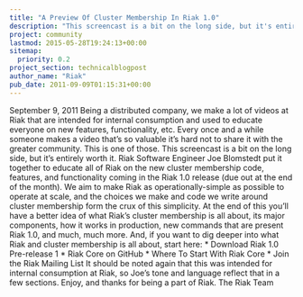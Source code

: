 ```yaml
---
title: "A Preview Of Cluster Membership In Riak 1.0"
description: "This screencast is a bit on the long side, but it's entirely worth it. Riak Software Engineer Joe Blomstedt put it together to educate all of Riak on the new cluster membership code, features, and functionality coming in the Riak 1.0. We aim to make Riak as operationally-simple as possible to oper"
project: community
lastmod: 2015-05-28T19:24:13+00:00
sitemap:
  priority: 0.2
project_section: technicalblogpost
author_name: "Riak"
pub_date: 2011-09-09T01:15:31+00:00
---
```

September 9, 2011
Being a distributed company, we make a lot of videos at Riak that are intended for internal consumption and used to educate everyone on new features, functionality, etc. Every once and a while someone makes a video that’s so valuable it’s hard not to share it with the greater community. This is one of those.
This screencast is a bit on the long side, but it’s entirely worth it. Riak Software Engineer Joe Blomstedt put it together to educate all of Riak on the new cluster membership code, features, and functionality coming in the Riak 1.0 release (due out at the end of the month). We aim to make Riak as operationally-simple as possible to operate at scale, and the choices we make and code we write around cluster membership form the crux of this simplicity.
At the end of this you’ll have a better idea of what Riak’s cluster membership is all about, its major components, how it works in production, new commands that are present Riak 1.0, and much, much more.
And, if you want to dig deeper into what Riak and cluster membership is all about, start here:
\* Download Riak 1.0 Pre-release 1
\* Riak Core on GitHub
\* Where To Start With Riak Core
\* Join the Riak Mailing List
It should be noted again that this was intended for internal consumption at Riak, so Joe’s tone and language reflect that in a few sections.
Enjoy, and thanks for being a part of Riak.
The Riak Team
 


